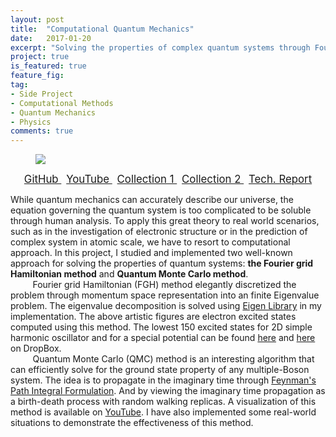 ```yaml
---
layout: post
title:  "Computational Quantum Mechanics"
date:   2017-01-20
excerpt: "Solving the properties of complex quantum systems through Fourier grid Hamiltonian and Quantum Monte Carlo methods."
project: true
is_featured: true
feature_fig:
tag:
- Side Project
- Computational Methods
- Quantum Mechanics
- Physics
comments: true
---
```


<figure>
	<img src="{{site.url}}/assets/img/CompQM/FGH.jpg">
</figure>

<center>
	<a href="https://github.com/momohuang/computational-quantum-mechanics" target="_blank" class="btn">
		<span style="font-size: 120%;">
		GitHub
		</span>
	</a>
	&nbsp;
	<a href="https://youtu.be/tgJXdQFXmN0" target="_blank" class="btn">
		<span style="font-size: 120%;">
		YouTube
		</span>
	</a>
	&nbsp;
	<a href="https://goo.gl/PP5vNZ" target="_blank" class="btn">
		<span style="font-size: 120%;">
		Collection 1
		</span>
	</a>
	&nbsp;
	<a href="https://goo.gl/lnhQGO" target="_blank" class="btn">
		<span style="font-size: 120%;">
		Collection 2
		</span>
	</a>
	&nbsp;
	<a href="{{ site.baseurl }}/assets/img/FGH_and_QMC.pdf" target="_blank" class="btn">
		<span style="font-size: 120%;">
		Tech. Report
		</span>
	</a>
</center>

<p>While quantum mechanics can accurately describe our universe, the equation governing the quantum system is too complicated to be soluble through human analysis. To apply this great theory to real world scenarios, such as in the investigation of electronic structure or in the prediction of complex system in atomic scale, we have to resort to computational approach. In this project, I studied and implemented two well-known approach for solving the properties of quantum systems: <strong>the Fourier grid Hamiltonian method</strong> and <strong>Quantum Monte Carlo method</strong>.
<br>&nbsp;&nbsp;&nbsp;&nbsp;&nbsp;&nbsp;&nbsp;&nbsp; Fourier grid Hamiltonian (FGH) method elegantly discretized the problem through momentum space representation into an finite Eigenvalue problem. The eigenvalue decomposition is solved using <a href="http://eigen.tuxfamily.org/index.php?title=Main_Page" target="_blank">Eigen Library</a> in my implementation. The above artistic figures are electron excited states computed using this method. The lowest 150 excited states for 2D simple harmonic oscillator and for a special potential can be found <a href="https://goo.gl/PP5vNZ" target="_blank">here</a> and <a href="https://goo.gl/lnhQGO" target="_blank">here</a> on DropBox.
<br>&nbsp;&nbsp;&nbsp;&nbsp;&nbsp;&nbsp;&nbsp;&nbsp; Quantum Monte Carlo (QMC) method is an interesting algorithm that can efficiently solve for the ground state property of any multiple-Boson system. The idea is to propagate in the imaginary time through <a href="https://en.wikipedia.org/wiki/Path_integral_formulation">Feynman's Path Integral Formulation</a>. And by viewing the imaginary time propagation as a birth-death process with random walking replicas. A visualization of this method is available on <a href="https://youtu.be/tgJXdQFXmN0" target="_blank">YouTube</a>. I have also implemented some real-world situations to demonstrate the effectiveness of this method.</p>
